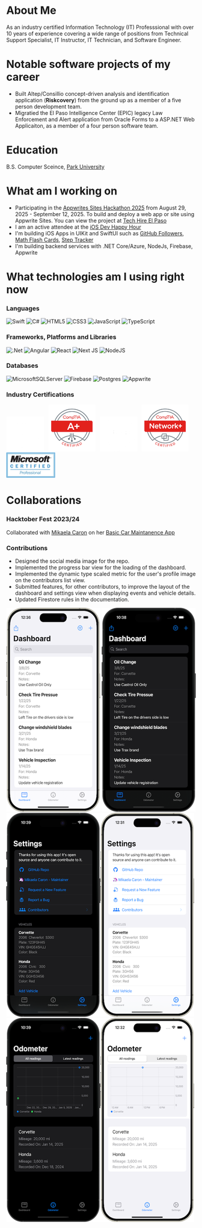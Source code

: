 # About Me

As an industry certified Information Technology (IT) Professsional with over 10 years of experience covering a
wide range of positions from Technical Support Specialist, IT Instructor, IT Technician, and Software Engineer.

# Notable software projects of my career

- Built Altep/Consillio concept-driven analysis and identification application (**Riskcovery**)
  from the ground up as a member of a five person development team.
- Migratied the El Paso Intelligence Center (EPIC) legacy Law Enforcement and Alert application
  from Oracle Forms to a ASP.NET Web Applicaiton, as a member of a four person software team.

# Education

B.S. Computer Sceince, [Park University](http://www.park.edu)

# What am I working on

- Participating in the [Appwrites Sites Hackathon 2025](https://sites-hackathon-2025.appwrite.network) from
  August 29, 2025 - September 12, 2025. To build and deploy a web app or site using Appwrite Sites. You can view the project at [Tech Hire El Paso](https://tech-hire-elpaso.appwrite.network)
- I am an active attendee at the [iOS Dev Happy Hour](https://www.iosdevhappyhour.com)
- I'm building iOS Apps in UIKit and SwiftUI such as [GitHub Followers](https://github.com/rramirez-dev/GitHub-Followers),
  [Math Flash Cards](https://github.com/rramirez-dev/MathFlashCards), [Step Tracker](https://github.com/rramirez-dev/step-tracker)
- I'm building backend services with .NET Core/Azure, NodeJs, Firebase, Appwrite

# What technologies am I using right now

### Languages

![Swift](https://img.shields.io/badge/swift-F54A2A?style=for-the-badge&logo=swift&logoColor=white)
![C#](https://img.shields.io/badge/c%23-%23239120.svg?style=for-the-badge&logo=csharp&logoColor=white)
![HTML5](https://img.shields.io/badge/html5-%23E34F26.svg?style=for-the-badge&logo=html5&logoColor=white)
![CSS3](https://img.shields.io/badge/css3-%231572B6.svg?style=for-the-badge&logo=css3&logoColor=white)
![JavaScript](https://img.shields.io/badge/javascript-%23323330.svg?style=for-the-badge&logo=javascript&logoColor=%23F7DF1E)
![TypeScript](https://img.shields.io/badge/typescript-%23007ACC.svg?style=for-the-badge&logo=typescript&logoColor=white)

### Frameworks, Platforms and Libraries

![.Net](https://img.shields.io/badge/.NET-5C2D91?style=for-the-badge&logo=.net&logoColor=white)
![Angular](https://img.shields.io/badge/angular-%23DD0031.svg?style=for-the-badge&logo=angular&logoColor=white)
![React](https://img.shields.io/badge/react-%2320232a.svg?style=for-the-badge&logo=react&logoColor=%2361DAFB)
![Next JS](https://img.shields.io/badge/Next-black?style=for-the-badge&logo=next.js&logoColor=white)
![NodeJS](https://img.shields.io/badge/node.js-6DA55F?style=for-the-badge&logo=node.js&logoColor=white)

### Databases

![MicrosoftSQLServer](https://img.shields.io/badge/Microsoft%20SQL%20Server-CC2927?style=for-the-badge&logo=microsoft%20sql%20server&logoColor=wh)
![Firebase](https://img.shields.io/badge/firebase-a08021?style=for-the-badge&logo=firebase&logoColor=ffcd34)
![Postgres](https://img.shields.io/badge/postgres-%23316192.svg?style=for-the-badge&logo=postgresql&logoColor=white)
![Appwrite](https://img.shields.io/badge/Appwrite-%23FD366E.svg?style=for-the-badge&logo=appwrite&logoColor=white)

### Industry Certifications

![A+ Certification](/assets/images/Aplus.png#gh-dark-mode-only)&nbsp;&nbsp;
![A+ Certification](/assets/images/comptia-a-plus.png#gh-light-mode-only)&nbsp;&nbsp;
![Network+ Certification](/assets/images/network_plus.png#gh-dark-mode-only)&nbsp;&nbsp;
![Network+ Certification](/assets/images/comptia-network-plus.png#gh-light-mode-only)&nbsp;&nbsp;
![Microsoft Certified Professsional](/assets/images/mcp.png)

# Collaborations

### Hacktober Fest 2023/24

Collaborated with [Mikaela Caron](https://mikaelacaron.com) on her [Basic Car Maintanence App](https://github.com/mikaelacaron/Basic-Car-Maintenance)

### Contributions

- Designed the social media image for the repo.
- Implemented the progress bar view for the loading of the dashboard.
- Implemented the dynamic type scaled metric for the user's profile image on the contributors list view.
- Submitted features, for other contributors, to improve the layout of the dashboard and settings view when
  displaying events and vehicle details.
- Updated Firestore rules in the documentation.

![Dashboard](/assets/images/dashboard-light.png#gh-light-mode-only) ![Dashboard](/assets/images/dashboard-dark.png#dark-mode-only) ![Settings](/assets/images/settings-dark.png)![Settings](/assets/images/settings-light.png#gh-light-mode-only) ![Odometer](/assets/images/odometer-dark.png)![Odometer](/assets/images/odometer-light.png#gh-light-mode-only)

<!--
**rramirez-dev/rramirez-dev** is a ✨ _special_ ✨ repository because its `README.md` (this file) appears on your GitHub profile.

Here are some ideas to get you started:

- 🔭 I’m currently working on ...
- 🌱 I’m currently learning ...
- 👯 I’m looking to collaborate on ...
- 🤔 I’m looking for help with ...
- 💬 Ask me about ...
- 📫 How to reach me: ...
- 😄 Pronouns: ...
- ⚡ Fun fact: ...
  -->

